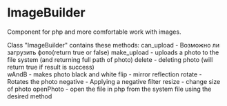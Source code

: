 # ImageBuilder
Component for php and more comfortable work with images.

Class "ImageBuilder" contains these methods:
        can_upload - Возможно ли загрузить фото(return true or false)
        make_upload - uploads a photo to the file system (and returning full path of photo)
        delete - deleting photo (will return true if result is success)        
        wAndB - makes photo black and white
        flip - mirror reflection
        rotate - Rotates the photo
        negative - Applying a negative filter
        resize - change size of photo
        openPhoto - open the file in php from the system file using the desired method
